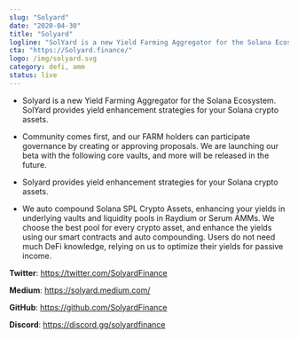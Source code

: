 ```yaml
---
slug: "Solyard"
date: "2020-04-30"
title: "Solyard"
logline: "SolYard is a new Yield Farming Aggregator for the Solana Ecosystem. SolYard provides yield enhancement strategies for your Solana crypto assets."
cta: "https://Solyard.finance/"
logo: /img/solyard.svg
category: defi, amm
status: live
---
```


- Solyard is a new Yield Farming Aggregator for the Solana Ecosystem. SolYard provides yield enhancement strategies for your Solana crypto assets.

- Community comes first, and our FARM holders can participate governance by creating or approving proposals. We are launching our beta with the following core vaults, and more will be released in the future.

- Solyard provides yield enhancement strategies for your Solana crypto assets.

- We auto compound Solana SPL Crypto Assets, enhancing your yields in underlying vaults and liquidity pools in Raydium or Serum AMMs. We choose the best pool for every crypto asset, and enhance the yields using our smart contracts and auto compounding. Users do not need much DeFi knowledge, relying on us to optimize their yields for passive income.

**Twitter**: https://twitter.com/SolyardFinance

**Medium**: https://solyard.medium.com/

**GitHub**: https://github.com/SolyardFinance

**Discord**: https://discord.gg/solyardfinance
